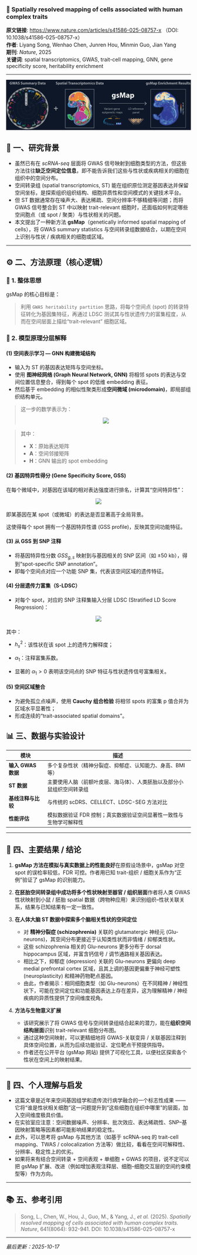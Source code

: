 ### 📄  Spatially resolved mapping of cells associated with human complex traits

**原文链接**: https://www.nature.com/articles/s41586-025-08757-x （DOI: 10.1038/s41586-025-08757-x） \
**作者**: Liyang Song, Wenhao Chen, Junren Hou, Minmin Guo, Jian Yang  \
**期刊**: *Nature*, 2025 \
**关键词**: spatial transcriptomics, GWAS, trait-cell mapping, GNN, gene specificity score, heritability enrichment

---
![1760683377199](image/2025-05-23_gsMap/1760683377199.png)
## 🧠 一、研究背景

- 虽然已有在 *scRNA-seq* 层面将 GWAS 信号映射到细胞类型的方法，但这些方法往往**缺乏空间定位信息**，即不能告诉我们这些与性状或疾病相关的细胞在组织中的空间分布。
- 空间转录组 (spatial transcriptomics, ST) 能在组织原位测定基因表达并保留空间坐标，是探索组织组织结构、细胞异质性和空间模式的关键技术平台。
- 但 ST 数据通常存在噪声大、表达稀疏、空间分辨率不够精细等问题；而将 GWAS 信号整合到 ST 中以映射 trait-relevant 细胞时，还面临如何判定哪些空间胞点（或 spot / 聚类）与性状相关的问题。
- 本文提出了一种新方法 **gsMap**（genetically informed spatial mapping of cells），将 GWAS summary statistics 与空间转录组数据结合，以期在空间上识别与性状 / 疾病相关的细胞或区域。

---

## ⚙️ 二、方法原理（核心逻辑）

### 🧩 1. 整体思想
gsMap 的核心目标是：  
> 利用 `GWAS heritability partition` 思路，将每个空间点 (spot) 的转录特征转化为基因集特征，再通过 LDSC 测试其与性状遗传力的富集程度，从而在空间层面上描绘“trait-relevant” 细胞区域。

### 🧠 2. 模型原理分层解释

#### (1) 空间表示学习 — GNN 构建微域结构
- 输入为 ST 的基因表达矩阵与空间坐标。  
- 使用 **图神经网络 (Graph Neural Network, GNN)** 将相邻 spots 的表达与空间位置信息整合，得到每个 spot 的低维 embedding 表征。  
- 然后基于 embedding 的相似性聚类形成**空间微域 (microdomain)**，即局部组织结构单元。


> 这一步的数学表示为： 
> <p align="center">
>   <img src="https://latex.codecogs.com/svg.latex?\displaystyle\mathbf{H}=\text{GNN}(\mathbf{X},\mathbf{A})">
> </p>  

> 其中：  
> - $\mathbf{X}$：原始表达矩阵  
> - $\mathbf{A}$：空间邻接矩阵  
> - $\mathbf{H}$：GNN 输出的 spot embedding

#### (2) 基因特异性得分 (Gene Specificity Score, GSS)
在每个微域中，对基因在该域的相对表达强度进行排名，计算其“空间特异性”：
<p align="center">
   <img src="https://latex.codecogs.com/svg.latex?\displaystyle GSS_{g,s}=\frac{E_{g,s}-\text{mean}(E_g)}{\text{sd}(E_g)}">
</p>  

即某基因在某 spot（或微域）的表达是否显著高于全局背景。

这使得每个 spot 拥有一个基因特异性谱 (GSS profile)，反映其空间功能特征。

#### (3) 从 GSS 到 SNP 注释
- 将基因特异性分数 $GSS_{g,s}$ 映射到与基因相关的 SNP 区间（如 ±50 kb），得到“spot-specific SNP annotation”。  
- 即每个空间点对应一个功能 SNP 集，代表该空间区域的遗传特征。

#### (4) 分层遗传力富集（S-LDSC）
- 对每个 spot，对应的 SNP 注释集输入分层 LDSC (Stratified LD Score Regression)： 
<p align="center">
   <img src="https://latex.codecogs.com/svg.latex?\displaystyle h^2_s\sim\alpha_0+\alpha_1\times\text{Annotation}_s">
</p>  

其中：
- $h^2_s$：该性状在该 spot 上的遗传力解释度；
- $\alpha_1$：注释富集系数。

- 显著的 $\alpha_1 > 0$ 表明该空间点的 SNP 特征与性状遗传信号富集相关。

#### (5) 空间区域整合
- 为避免孤立点噪声，使用 **Cauchy 组合检验** 将相邻 spots 的富集 p 值合并为区域水平显著性；
- 形成连续的“trait-associated spatial domains”。



## 📊 三、数据与实验设计

| 模块 | 描述 |
|------|------|
| **输入 GWAS 数据** | 多个复杂性状（精神分裂症、抑郁症、认知能力、身高、BMI 等） |
| **ST 数据** | 主要使用人脑（前额叶皮层、海马体）、人类胚胎以及部分小鼠组织空间转录组 |
| **基线注释与比较** | 与传统的 scDRS、CELLECT、LDSC-SEG 方法对比 |
| **性能评估** | 模拟数据验证 FDR 控制；真实数据验证空间显著性一致性与生物学可解释性 |                                         |

---

## 🧩 四、主要结果 / 结论

1. **gsMap 方法在模拟与真实数据上的性能良好**在原假设场景中，gsMap 对空 spot 的误检率较低，FDR 可控。作者用已知 trait-组织 / 细胞关系作为“正例”验证了 gsMap 的识别能力。
2. **在胚胎空间转录组中成功将多个性状映射至器官 / 组织层面**作者将人类 GWAS 性状映射到小鼠 / 胚胎 spatial 数据（跨物种应用）来识别组织–性状关联关系，结果与已知结果有一定一致性。
3. **在人体大脑 ST 数据中探索多个脑相关性状的空间定位**

   - 对 **精神分裂症 (schizophrenia)** 关联的 glutamatergic 神经元 (Glu-neurons)，其空间分布更接近于认知类性状而非情绪 / 抑郁类性状。
   - 这些 schizophrenia 相关的 Glu-neurons 更多分布于 dorsal hippocampus 区域，并富含钙信号 / 调节通路相关基因表达。
   - 相比之下，抑郁症 (depression) 关联的 Glu-neurons 更偏向 deep medial prefrontal cortex 区域，且其上调的基因更偏重于神经可塑性 (neuroplasticity) 和精神药物靶点基因。
   - 由此，作者揭示：相同细胞类型（如 Glu-neurons）在不同精神 / 神经性状下，可能在空间定位和功能基因表达上存在差异，这为理解精神 / 神经疾病的异质性提供了空间维度视角。
4. **方法与生物意义扩展**

   - 该研究展示了将 GWAS 信号与空间转录组结合起来的潜力，能在**组织空间结构层面**识别 trait-relevant 细胞分布图。
   - 通过这种空间映射，可以更精细地将 GWAS-关联变异 / 关联基因注释到具体空间位置，从而为后续功能验证、定位靶点干预提供指导。
   - 作者还在公开平台 (gsMap 网站) 提供了可视化工具，以便社区探索各个性状在空间上的映射结果。

---

## 💬 四、个人理解与启发

- 这篇文章是近年来空间基因组学和遗传流行病学融合的一个标志性成果 —— 它将“谁是性状相关细胞”这一问题提升到“这些细胞在组织中哪里”的层面，加入空间维度极具价值。
- 在实验室应注意：空间数据噪声、分辨率、批次效应、表达稀疏性、SNP–基因映射策略等因素都可能影响结果的稳定性。
- 此外，可以思考将 gsMap 与其他方法（如基于 scRNA-seq 的 trait-cell mapping、TWAS / colocalization 方法等）做比较，看看在空间可解释性、分辨率、稳定性上的优劣。
- 如果将来有结合空间转录 + 空间表观 + 单细胞 + GWAS 的项目，说不定可以把 gsMap 扩展、改进（例如增加表观注释层、细胞–细胞交互层的空间约束模型等）作为方向。

---

## 📚 五、参考引用

> Song, L., Chen, W., Hou, J., Guo, M., & Yang, J., *et al.* (2025). *Spatially resolved mapping of cells associated with human complex traits.* *Nature*, 641(8064): 932-941. DOI: 10.1038/s41586-025-08757-x

---

*最后更新：2025-10-17*
